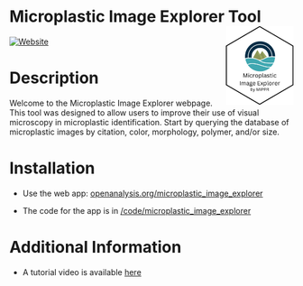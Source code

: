 # Microplastic Image Explorer Tool <a href="https://openanalysis.org/microplastic_image_explorer/"><img src="man/MicroplasticImageExplorerhex.png" alt="Microplastic Image Explorer logo" align="right" style="height: 140px;"/></a>

[![Website](https://img.shields.io/badge/web-openanalysis.org-white)](https://openanalysis.org/microplastic_image_explorer/)

# Description

Welcome to the Microplastic Image Explorer webpage. This tool was designed to allow users to improve their use of visual microscopy in microplastic identification. Start by querying the database of microplastic images by citation, color, morphology, polymer, and/or size.

# Installation

- Use the web app: [openanalysis.org/microplastic_image_explorer](https://openanalysis.org/microplastic_image_explorer/)

- The code for the app is in [/code/microplastic_image_explorer](https://github.com/Moore-Institute-4-Plastic-Pollution-Res/Microplastic_Data_Portal/tree/main/code/microplastic_image_explorer) 

# Additional Information

- A tutorial video is available [here](https://youtu.be/H63MT6Gplkg)
